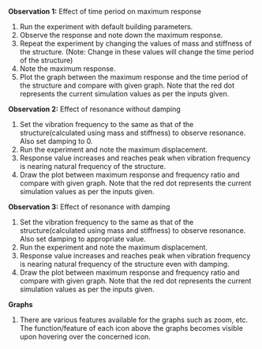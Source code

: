**Observation 1:** Effect of time period on maximum response

1. Run the experiment with default building parameters.
2. Observe the response and note down the maximum response.
3. Repeat the experiment by changing the values of mass and stiffness of the structure. (Note: Change in these values will change the time period of the structure)
4. Note the maximum response.
5. Plot the graph between the maximum response and the time period of the structure and compare with given graph. Note that the red dot represents the current simulation values as per the inputs given.

**Observation 2:** Effect of resonance without damping

1. Set the vibration frequency to the same as that of the structure(calculated using mass and stiffness) to observe resonance. Also set damping to 0. 
2. Run the experiment and note the maximum displacement.
3. Response value increases and reaches peak when vibration frequency is nearing natural frequency of the structure.
4. Draw the plot between maximum response and frequency ratio and compare with given graph. Note that the red dot represents the current simulation values as per the inputs given.

**Observation 3:** Effect of resonance with damping

1. Set the vibration frequency to the same as that of the structure(calculated using mass and stiffness) to observe resonance. Also set damping to appropriate value. 
2. Run the experiment and note the maximum displacement.
3. Response value increases and reaches peak when vibration frequency is nearing natural frequency of the structure even with damping.
4. Draw the plot between maximum response and frequency ratio and compare with given graph. Note that the red dot represents the current simulation values as per the inputs given.

**Graphs**

1. There are various features available for the graphs such as zoom, etc. The function/feature of each icon above the graphs becomes visible upon hovering over the concerned icon.